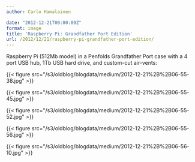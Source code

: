 ```yaml
---
author: Carlo Hamalainen

date: "2012-12-21T00:00:00Z"
format: image
title: 'Raspberry Pi: Grandfather Port Edition'
url: /2012/12/21/raspberry-pi-grandfather-port-edition/
---
```

Raspberry Pi (512Mb model) in a Penfolds Grandfather Port case with a 4 port USB hub, 1Tb USB hard drive, and custom-cut air-vents:

{{< figure src="/s3/oldblog/blogdata/medium/2012-12-21%2B%2B06-55-38.jpg" >}}

{{< figure src="/s3/oldblog/blogdata/medium/2012-12-21%2B%2B06-55-45.jpg" >}}

{{< figure src="/s3/oldblog/blogdata/medium/2012-12-21%2B%2B06-55-52.jpg" >}}

{{< figure src="/s3/oldblog/blogdata/medium/2012-12-21%2B%2B06-55-56.jpg" >}}

{{< figure src="/s3/oldblog/blogdata/medium/2012-12-21%2B%2B06-56-10.jpg" >}}
